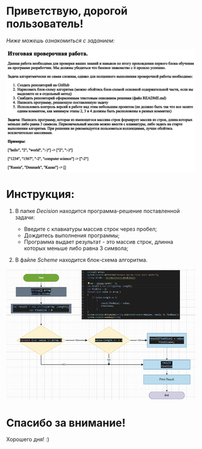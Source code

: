 # Приветствую, дорогой пользователь!

*Ниже можешь ознакомиться с заданием:*

![](Application.PNG)

# Инструкция:

1) В папке _Decision_ находится программа-решение поставленной задачи:
    - Введите с клавиатуры массив строк через пробел;
    - Дождитесь выполнения программы;
    - Программа выдает результат - это массив строк, длинна которых меньше либо равна 3 символа;

2) В файле _Scheme_ находится блок-схема алгоритма.

![](Scheme.PNG)

# Спасибо за внимание!
 Хорошего дня! :)

